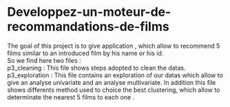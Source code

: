 # Developpez-un-moteur-de-recommandations-de-films
The goal of this project is to give application , which allow to recommend 5 films similar to an introduced film by his name or his id.  
So we find here two files :  
p3_cleaning : This file shows steps adopted to clean the datas.  
p3_exploration : This file contains an exploration of our datas which allow to give an analyse univariate and an analyse multivariate. In addition this file shows differents method used to choice the best clustering, which allow to determinate the nearest 5 films to each one . 
